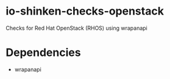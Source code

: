 io-shinken-checks-openstack
========================
Checks for Red Hat OpenStack (RHOS) using wrapanapi

Dependencies
============
* wrapanapi


